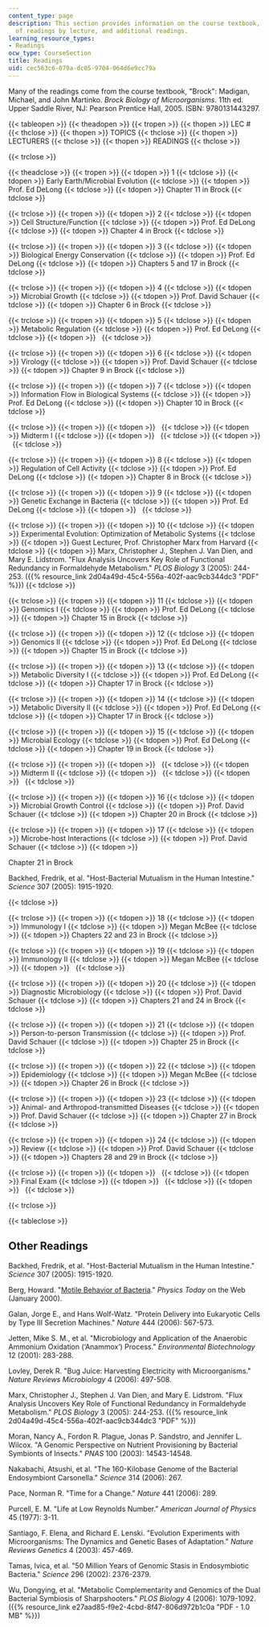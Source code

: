 ```yaml
---
content_type: page
description: This section provides information on the course textbook, the schedule
  of readings by lecture, and additional readings.
learning_resource_types:
- Readings
ocw_type: CourseSection
title: Readings
uid: cec563c6-079a-dc05-9704-064d6e9cc79a
---
```


Many of the readings come from the course textbook, "Brock": Madigan, Michael, and John Martinko. _Brock Biology of Microorganisms_. 11th ed. Upper Saddle River, NJ: Pearson Prentice Hall, 2005. ISBN: 9780131443297.

{{< tableopen >}}
{{< theadopen >}}
{{< tropen >}}
{{< thopen >}}
LEC #
{{< thclose >}}
{{< thopen >}}
TOPICS
{{< thclose >}}
{{< thopen >}}
LECTURERS
{{< thclose >}}
{{< thopen >}}
READINGS
{{< thclose >}}

{{< trclose >}}

{{< theadclose >}}
{{< tropen >}}
{{< tdopen >}}
1
{{< tdclose >}}
{{< tdopen >}}
Early Earth/Microbial Evolution
{{< tdclose >}}
{{< tdopen >}}
Prof. Ed DeLong
{{< tdclose >}}
{{< tdopen >}}
Chapter 11 in Brock
{{< tdclose >}}

{{< trclose >}}
{{< tropen >}}
{{< tdopen >}}
2
{{< tdclose >}}
{{< tdopen >}}
Cell Structure/Function
{{< tdclose >}}
{{< tdopen >}}
Prof. Ed DeLong
{{< tdclose >}}
{{< tdopen >}}
Chapter 4 in Brock
{{< tdclose >}}

{{< trclose >}}
{{< tropen >}}
{{< tdopen >}}
3
{{< tdclose >}}
{{< tdopen >}}
Biological Energy Conservation
{{< tdclose >}}
{{< tdopen >}}
Prof. Ed DeLong
{{< tdclose >}}
{{< tdopen >}}
Chapters 5 and 17 in Brock
{{< tdclose >}}

{{< trclose >}}
{{< tropen >}}
{{< tdopen >}}
4
{{< tdclose >}}
{{< tdopen >}}
Microbial Growth
{{< tdclose >}}
{{< tdopen >}}
Prof. David Schauer
{{< tdclose >}}
{{< tdopen >}}
Chapter 6 in Brock
{{< tdclose >}}

{{< trclose >}}
{{< tropen >}}
{{< tdopen >}}
5
{{< tdclose >}}
{{< tdopen >}}
Metabolic Regulation
{{< tdclose >}}
{{< tdopen >}}
Prof. Ed DeLong
{{< tdclose >}}
{{< tdopen >}}
 
{{< tdclose >}}

{{< trclose >}}
{{< tropen >}}
{{< tdopen >}}
6
{{< tdclose >}}
{{< tdopen >}}
Virology
{{< tdclose >}}
{{< tdopen >}}
Prof. David Schauer
{{< tdclose >}}
{{< tdopen >}}
Chapter 9 in Brock
{{< tdclose >}}

{{< trclose >}}
{{< tropen >}}
{{< tdopen >}}
7
{{< tdclose >}}
{{< tdopen >}}
Information Flow in Biological Systems
{{< tdclose >}}
{{< tdopen >}}
Prof. Ed DeLong
{{< tdclose >}}
{{< tdopen >}}
Chapter 10 in Brock
{{< tdclose >}}

{{< trclose >}}
{{< tropen >}}
{{< tdopen >}}
 
{{< tdclose >}}
{{< tdopen >}}
Midterm I
{{< tdclose >}}
{{< tdopen >}}
 
{{< tdclose >}}
{{< tdopen >}}
 
{{< tdclose >}}

{{< trclose >}}
{{< tropen >}}
{{< tdopen >}}
8
{{< tdclose >}}
{{< tdopen >}}
Regulation of Cell Activity
{{< tdclose >}}
{{< tdopen >}}
Prof. Ed DeLong
{{< tdclose >}}
{{< tdopen >}}
Chapter 8 in Brock
{{< tdclose >}}

{{< trclose >}}
{{< tropen >}}
{{< tdopen >}}
9
{{< tdclose >}}
{{< tdopen >}}
Genetic Exchange in Bacteria
{{< tdclose >}}
{{< tdopen >}}
Prof. Ed DeLong
{{< tdclose >}}
{{< tdopen >}}
 
{{< tdclose >}}

{{< trclose >}}
{{< tropen >}}
{{< tdopen >}}
10
{{< tdclose >}}
{{< tdopen >}}
Experimental Evolution: Optimization of Metabolic Systems
{{< tdclose >}}
{{< tdopen >}}
Guest Lecturer, Prof. Christopher Marx from Harvard
{{< tdclose >}}
{{< tdopen >}}
Marx, Christopher J., Stephen J. Van Dien, and Mary E. Lidstrom. "Flux Analysis Uncovers Key Role of Functional Redundancy in Formaldehyde Metabolism." _PLOS Biology_ 3 (2005): 244-253. ({{% resource_link 2d04a49d-45c4-556a-402f-aac9cb344dc3 "PDF" %}})
{{< tdclose >}}

{{< trclose >}}
{{< tropen >}}
{{< tdopen >}}
11
{{< tdclose >}}
{{< tdopen >}}
Genomics I
{{< tdclose >}}
{{< tdopen >}}
Prof. Ed DeLong
{{< tdclose >}}
{{< tdopen >}}
Chapter 15 in Brock
{{< tdclose >}}

{{< trclose >}}
{{< tropen >}}
{{< tdopen >}}
12
{{< tdclose >}}
{{< tdopen >}}
Genomics II
{{< tdclose >}}
{{< tdopen >}}
Prof. Ed DeLong
{{< tdclose >}}
{{< tdopen >}}
Chapter 15 in Brock
{{< tdclose >}}

{{< trclose >}}
{{< tropen >}}
{{< tdopen >}}
13
{{< tdclose >}}
{{< tdopen >}}
Metabolic Diversity I
{{< tdclose >}}
{{< tdopen >}}
Prof. Ed DeLong
{{< tdclose >}}
{{< tdopen >}}
Chapter 17 in Brock
{{< tdclose >}}

{{< trclose >}}
{{< tropen >}}
{{< tdopen >}}
14
{{< tdclose >}}
{{< tdopen >}}
Metabolic Diversity II
{{< tdclose >}}
{{< tdopen >}}
Prof. Ed DeLong
{{< tdclose >}}
{{< tdopen >}}
Chapter 17 in Brock
{{< tdclose >}}

{{< trclose >}}
{{< tropen >}}
{{< tdopen >}}
15
{{< tdclose >}}
{{< tdopen >}}
Microbial Ecology
{{< tdclose >}}
{{< tdopen >}}
Prof. Ed DeLong
{{< tdclose >}}
{{< tdopen >}}
Chapter 19 in Brock
{{< tdclose >}}

{{< trclose >}}
{{< tropen >}}
{{< tdopen >}}
 
{{< tdclose >}}
{{< tdopen >}}
Midterm II
{{< tdclose >}}
{{< tdopen >}}
 
{{< tdclose >}}
{{< tdopen >}}
 
{{< tdclose >}}

{{< trclose >}}
{{< tropen >}}
{{< tdopen >}}
16
{{< tdclose >}}
{{< tdopen >}}
Microbial Growth Control
{{< tdclose >}}
{{< tdopen >}}
Prof. David Schauer
{{< tdclose >}}
{{< tdopen >}}
Chapter 20 in Brock
{{< tdclose >}}

{{< trclose >}}
{{< tropen >}}
{{< tdopen >}}
17
{{< tdclose >}}
{{< tdopen >}}
Microbe-host Interactions
{{< tdclose >}}
{{< tdopen >}}
Prof. David Schauer
{{< tdclose >}}
{{< tdopen >}}


Chapter 21 in Brock

Backhed, Fredrik, et al. "Host-Bacterial Mutualism in the Human Intestine." _Science_ 307 (2005): 1915-1920.


{{< tdclose >}}

{{< trclose >}}
{{< tropen >}}
{{< tdopen >}}
18
{{< tdclose >}}
{{< tdopen >}}
Immunology I
{{< tdclose >}}
{{< tdopen >}}
Megan McBee
{{< tdclose >}}
{{< tdopen >}}
Chapters 22 and 23 in Brock
{{< tdclose >}}

{{< trclose >}}
{{< tropen >}}
{{< tdopen >}}
19
{{< tdclose >}}
{{< tdopen >}}
Immunology II
{{< tdclose >}}
{{< tdopen >}}
Megan McBee
{{< tdclose >}}
{{< tdopen >}}
 
{{< tdclose >}}

{{< trclose >}}
{{< tropen >}}
{{< tdopen >}}
20
{{< tdclose >}}
{{< tdopen >}}
Diagnostic Microbiology
{{< tdclose >}}
{{< tdopen >}}
Prof. David Schauer
{{< tdclose >}}
{{< tdopen >}}
Chapters 21 and 24 in Brock
{{< tdclose >}}

{{< trclose >}}
{{< tropen >}}
{{< tdopen >}}
21
{{< tdclose >}}
{{< tdopen >}}
Person-to-person Transmission
{{< tdclose >}}
{{< tdopen >}}
Prof. David Schauer
{{< tdclose >}}
{{< tdopen >}}
Chapter 25 in Brock
{{< tdclose >}}

{{< trclose >}}
{{< tropen >}}
{{< tdopen >}}
22
{{< tdclose >}}
{{< tdopen >}}
Epidemiology
{{< tdclose >}}
{{< tdopen >}}
Megan McBee
{{< tdclose >}}
{{< tdopen >}}
Chapter 26 in Brock
{{< tdclose >}}

{{< trclose >}}
{{< tropen >}}
{{< tdopen >}}
23
{{< tdclose >}}
{{< tdopen >}}
Animal- and Arthropod-transmitted Diseases
{{< tdclose >}}
{{< tdopen >}}
Prof. David Schauer
{{< tdclose >}}
{{< tdopen >}}
Chapter 27 in Brock
{{< tdclose >}}

{{< trclose >}}
{{< tropen >}}
{{< tdopen >}}
24
{{< tdclose >}}
{{< tdopen >}}
Review
{{< tdclose >}}
{{< tdopen >}}
Prof. David Schauer
{{< tdclose >}}
{{< tdopen >}}
Chapters 28 and 29 in Brock
{{< tdclose >}}

{{< trclose >}}
{{< tropen >}}
{{< tdopen >}}
 
{{< tdclose >}}
{{< tdopen >}}
Final Exam
{{< tdclose >}}
{{< tdopen >}}
 
{{< tdclose >}}
{{< tdopen >}}
 
{{< tdclose >}}

{{< trclose >}}

{{< tableclose >}}

Other Readings
--------------

Backhed, Fredrik, et al. "Host-Bacterial Mutualism in the Human Intestine." _Science_ 307 (2005): 1915-1920.

Berg, Howard. "[Motile Behavior of Bacteria](https://doi.org/10.1063/1.882934)." _Physics Today_ on the Web (January 2000).

Galan, Jorge E., and Hans Wolf-Watz. "Protein Delivery into Eukaryotic Cells by Type III Secretion Machines." _Nature_ 444 (2006): 567-573.

Jetten, Mike S. M., et al. "Microbiology and Application of the Anaerobic Ammonium Oxidation (‘Anammox’) Process." _Environmental Biotechnology_ 12 (2001): 283-288.

Lovley, Derek R. "Bug Juice: Harvesting Electricity with Microorganisms." _Nature_ _Reviews Microbiology_ 4 (2006): 497-508.

Marx, Christopher J., Stephen J. Van Dien, and Mary E. Lidstrom. "Flux Analysis Uncovers Key Role of Functional Redundancy in Formaldehyde Metabolism." _PLOS Biology_ 3 (2005): 244-253. ({{% resource_link 2d04a49d-45c4-556a-402f-aac9cb344dc3 "PDF" %}})

Moran, Nancy A., Fordon R. Plague, Jonas P. Sandstro, and Jennifer L. Wilcox. "A Genomic Perspective on Nutrient Provisioning by Bacterial Symbionts of Insects." _PNAS_ 100 (2003): 14543-14548.

Nakabachi, Atsushi, et al. "The 160-Kilobase Genome of the Bacterial Endosymbiont Carsonella." _Science_ 314 (2006): 267.

Pace, Norman R. "Time for a Change." _Nature_ 441 (2006): 289.

Purcell, E. M. "Life at Low Reynolds Number." _American Journal of Physics_ 45 (1977): 3-11.

Santiago, F. Elena, and Richard E. Lenski. "Evolution Experiments with Microorganisms: The Dynamics and Genetic Bases of Adaptation." _Nature_ _Reviews Genetics_ 4 (2003): 457-469.

Tamas, Ivica, et al. "50 Million Years of Genomic Stasis in Endosymbiotic Bacteria." _Science_ 296 (2002): 2376-2379.

Wu, Dongying, et al. "Metabolic Complementarity and Genomics of the Dual Bacterial Symbiosis of Sharpshooters." _PLOS Biology_ 4 (2006): 1079-1092. ({{% resource_link e27aad85-f9e2-4cbd-8f47-806d972b1c0a "PDF - 1.0 MB" %}})